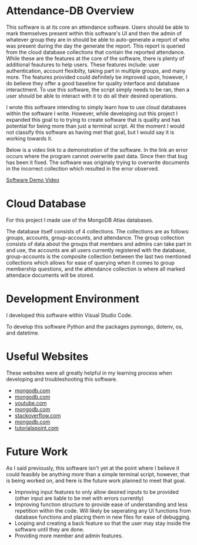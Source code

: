 # Attendance-DB Overview

This software is at its core an attendance software. Users should be able to mark themselves present within this software's UI and then the admin of whatever group they are in should be able to auto-generate a report of who was present during the day the generate the report. This report is queried from the cloud database collections that contain the reported attendance. While these are the features at the core of the software, there is plenty of additional feautures to help users. These features include: user authentication, account flexibilty, taking part in multiple groups, and many more. The features provided could definitely be improved upon, however, I do believe they offer a good baseline for quality interface and database interactment. To use this software, the script simply needs to be ran, then a user should be able to interact with it to do all their desired operations.

I wrote this software intending to simply learn how to use cloud databases within the software I write. However, while developing out this project I expanded this goal to to trying to create software that is quality and has potential for being more than just a terminal script. At the moment I would not classify this software as having met that goal, but I would say it is working towards it.

Below is a video link to a demonstration of the software. In the link an error occurs where the program cannot overwrite past data. Since then that bug has been it fixed. The software was originaly trying to overwrite documents in the incorrect collection which resulted in the error observed.

[Software Demo Video](https://youtu.be/bI6N4RyoNVo)

# Cloud Database

For this project I made use of the MongoDB Atlas databases.

The database itself consists of 4 collections. The collections are as follows: groups, accounts, group-accounts, and attendance. The group collection consists of data about the groups that members and admins can take part in and use, the accounts are all users currently registered with the database, group-accounts is the composite collection between the last two mentioned collections which allows for ease of querying when it comes to group membership questions, and the attendance collection is where all marked attendace documents will be stored.

# Development Environment
I developed this software within Visual Studio Code.

To develop this software Python and the packages pymongo, dotenv, os, and datetime.

# Useful Websites

These websites were all greatly helpful in my learning process when developing and troubleshooting this software.

- [mongodb.com](https://www.mongodb.com/docs/manual/installation/)
- [mongodb.com](https://www.mongodb.com/docs/mongodb-shell/install/)
- [youtube.com](https://youtu.be/scVi_6xqAEc)
- [mongodb.com](https://www.mongodb.com/languages/python)
- [stackoverflow.com](https://stackoverflow.com/questions/2801008/mongodb-insert-if-not-exists)
- [mongodb.com](https://www.mongodb.com/docs/manual/reference/method/db.collection.findOne/)
- [tutorialspoint.com](https://www.tutorialspoint.com/python_data_access/python_mongodb_delete_document.htm#:~:text=Deleting%20documents%20using%20python,the%20condition%20for%20deleting%20documents.)

# Future Work

As I said previously, this software isn't yet at the point where I believe it could feasibly be anything more than a simple terminal script, however, that is being worked on, and here is the future work planned to meet that goal.

- Improving input features to only allow desired inputs to be provided (other input are liable to be met with errors currently)
- Improving function structure to provide ease of understanding and less repetition within the code. Will likely be seperating any UI functions from database functions and placing them in new files for ease of debugging.
- Looping and creating a back feature so that the user may stay inside the software until they are done.
- Providing more member and admin features.
